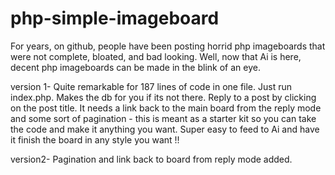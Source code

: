 # php-simple-imageboard


For years, on github, people have been posting horrid php imageboards that were not complete, bloated, and bad looking. Well, now that Ai is here, decent php imageboards can be made in the blink of an eye. 

version 1- Quite remarkable for 187 lines of code in one file. Just run index.php.   Makes the db for you if its not there. Reply to a post by clicking on the post title. It needs a link back to the main board from the reply mode and some sort of pagination - this is meant as a starter kit so you can take the code and make it anything you want. Super easy to feed to Ai and have it finish the board in any style you want !! 

version2- Pagination and link back to board from reply mode added. 
